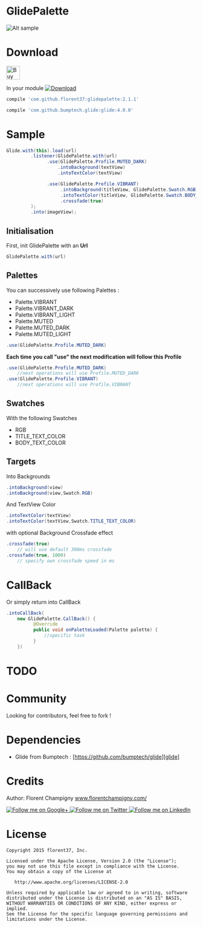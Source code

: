 GlidePalette
=======

![Alt sample](https://raw.githubusercontent.com/florent37/GlidePalette/master/screenshot/night_small_2.png)

# Download

<a href='https://ko-fi.com/A160LCC' target='_blank'><img height='36' style='border:0px;height:36px;' src='https://az743702.vo.msecnd.net/cdn/kofi1.png?v=0' border='0' alt='Buy Me a Coffee at ko-fi.com' /></a>

In your module [![Download](https://api.bintray.com/packages/florent37/maven/GlidePalette/images/download.svg)](https://bintray.com/florent37/maven/GlidePalette/_latestVersion)
```groovy
compile 'com.github.florent37:glidepalette:2.1.1'

compile 'com.github.bumptech.glide:glide:4.0.0'
```

# Sample

```java
Glide.with(this).load(url)
         .listener(GlidePalette.with(url)
               .use(GlidePalette.Profile.MUTED_DARK)
                   .intoBackground(textView)
                   .intoTextColor(textView)

               .use(GlidePalette.Profile.VIBRANT)
                    .intoBackground(titleView, GlidePalette.Swatch.RGB)
                    .intoTextColor(titleView, GlidePalette.Swatch.BODY_TEXT_COLOR)
                    .crossfade(true)
         );
         .into(imageView);
```

## Initialisation

First, init GlidePalette with an **Url**

```java
GlidePalette.with(url)
```

## Palettes

You can successively use following Palettes :

- Palette.VIBRANT
- Palette.VIBRANT_DARK
- Palette.VIBRANT_LIGHT
- Palette.MUTED
- Palette.MUTED_DARK
- Palette.MUTED_LIGHT

```java
.use(GlidePalette.Profile.MUTED_DARK)
```

**Each time you call "use" the next modification will follow this Profile**

```java
.use(GlidePalette.Profile.MUTED_DARK)
    //next operations will use Profile.MUTED_DARK
.use(GlidePalette.Profile.VIBRANT)
    //next operations will use Profile.VIBRANT
```

## Swatches

With the following Swatches

- RGB
- TITLE_TEXT_COLOR
- BODY_TEXT_COLOR

## Targets

Into Backgrounds

```java
.intoBackground(view)
.intoBackground(view,Swatch.RGB)
```

And TextView Color

```java
.intoTextColor(textView)
.intoTextColor(textView,Swatch.TITLE_TEXT_COLOR)
```

with optional Background Crossfade effect
```java
.crossfade(true)
    // will use default 300ms crossfade
.crossfade(true, 1000)
    // specify own crossfade speed in ms
```

# CallBack

Or simply return into CallBack

```java
.intoCallBack(
    new GlidePalette.CallBack() {
          @Override
          public void onPaletteLoaded(Palette palette) {
              //specific task
          }
    })
```


# TODO

# Community

Looking for contributors, feel free to fork !

# Dependencies

- Glide from Bumptech : [https://github.com/bumptech/glide][glide]

# Credits

Author: Florent Champigny www.florentchampigny.com/

<a href="https://plus.google.com/+florentchampigny">
  <img alt="Follow me on Google+"
       src="https://raw.githubusercontent.com/florent37/DaVinci/master/mobile/src/main/res/drawable-hdpi/gplus.png" />
</a>
<a href="https://twitter.com/florent_champ">
  <img alt="Follow me on Twitter"
       src="https://raw.githubusercontent.com/florent37/DaVinci/master/mobile/src/main/res/drawable-hdpi/twitter.png" />
</a>
<a href="https://www.linkedin.com/in/florentchampigny">
  <img alt="Follow me on LinkedIn"
       src="https://raw.githubusercontent.com/florent37/DaVinci/master/mobile/src/main/res/drawable-hdpi/linkedin.png" />
</a>

# License

    Copyright 2015 florent37, Inc.

    Licensed under the Apache License, Version 2.0 (the "License");
    you may not use this file except in compliance with the License.
    You may obtain a copy of the License at

       http://www.apache.org/licenses/LICENSE-2.0

    Unless required by applicable law or agreed to in writing, software
    distributed under the License is distributed on an "AS IS" BASIS,
    WITHOUT WARRANTIES OR CONDITIONS OF ANY KIND, either express or implied.
    See the License for the specific language governing permissions and
    limitations under the License.


[snap]: https://oss.sonatype.org/content/repositories/snapshots/
[glide]: https://github.com/bumptech/glide
